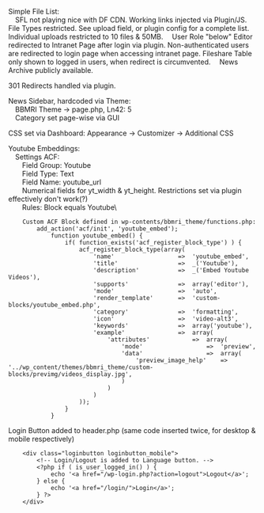 Simple File List:\
	&emsp;SFL not playing nice with DF CDN. Working links injected via Plugin/JS.
	&emsp;File Types restricted. See upload field, or plugin config for a complete list. Individual uploads restricted to 10 files & 50MB. 
 	&emsp;User Role "below" Editor redirected to Intranet Page after login via plugin. Non-authenticated users are redirected to login page when accessing intranet page. Fileshare Table only shown to logged in users, when redirect is circumvented.
	&emsp;News Archive publicly available. 
 
301 Redirects handled via plugin.

News Sidebar, hardcoded via Theme:\
	&emsp;BBMRI Theme -> page.php, Ln42: 5\
 	&emsp;Category set page-wise via GUI

CSS set via Dashboard: Appearance -> Customizer -> Additional CSS

Youtube Embeddings:\
	&emsp;Settings ACF:\
		&emsp;&emsp;Field Group: Youtube\
	        &emsp;&emsp;Field Type: Text\
	        &emsp;&emsp;Field Name: youtube_url\
		&emsp;&emsp;Numerical fields for yt_width & yt_height. Restrictions set via plugin effectively don't work(?)\
		&emsp;&emsp;Rules: Block equals Youtube\
```
    Custom ACF Block defined in wp-contents/bbmri_theme/functions.php:
        add_action('acf/init', 'youtube_embed');
            function youtube_embed() {
                if( function_exists('acf_register_block_type') ) {
                    acf_register_block_type(array(
                        'name'					=>	'youtube_embed',
                        'title'					=>	_('Youtube'),
                        'description'			=>	_('Embed Youtube Videos'),
                        'supports'				=>	array('editor'),
                        'mode'					=>	'auto',
                        'render_template' 		=>	'custom-blocks/youtube_embed.php',
                        'category'				=>	'formatting',
                        'icon'					=>	'video-alt3',
                        'keywords'				=>	array('youtube'),
                        'example'				=>	array(
                            'attributes'			=>	array(
                                'mode'					=>	'preview',
                                'data'					=>	array(
                                    'preview_image_help'	=>	'../wp_content/themes/bbmri_theme/custom-blocks/previmg/videos_display.jpg',
                                )
                            )
                        )
                    ));
                }
            }
```
Login Button added to header.php (same code inserted twice, for desktop & mobile respectively)
```
	<div class="loginbutton loginbutton_mobile">
		<!-- Login/Logout is added to Language button. -->
		<?php if ( is_user_logged_in() ) {
			echo '<a href="/wp-login.php?action=logout">Logout</a>';
		} else {
			echo '<a href="/login/">Login</a>';
		} ?>
    </div>
```
